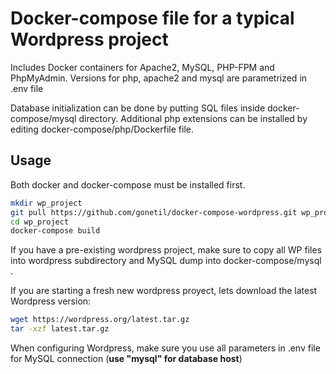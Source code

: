 # Docker-compose file for a typical Wordpress project

Includes Docker containers for Apache2, MySQL, PHP-FPM and PhpMyAdmin.
Versions for php, apache2 and mysql are parametrized in .env file

Database initialization can be done by putting SQL files inside docker-compose/mysql directory.
Additional php extensions can be installed by editing docker-compose/php/Dockerfile file.


## Usage
Both docker and docker-compose must be installed first.

```bash
mkdir wp_project
git pull https://github.com/gonetil/docker-compose-wordpress.git wp_project
cd wp_project
docker-compose build
```
If you have a pre-existing wordpress project, make sure to copy all WP files into wordpress subdirectory and MySQL dump into docker-compose/mysql .

If you are starting a fresh new wordpress proyect, lets download the latest Wordpress version:
```bash
wget https://wordpress.org/latest.tar.gz
tar -xzf latest.tar.gz
```

When configuring Wordpress, make sure you use all parameters in .env file for MySQL connection (**use "mysql" for database host**)



